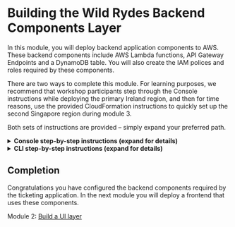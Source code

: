 # Building the Wild Rydes Backend Components Layer

In this module, you will deploy backend application components to AWS. These
backend components include AWS Lambda functions, API Gateway Endpoints and a
DynamoDB table. You will also create the IAM polices and roles required by
these components.

There are two ways to complete this module.  For learning purposes, we
recommend that workshop participants step through the Console instructions
while deploying the primary Ireland region, and then for time reasons, use the
provided CloudFormation instructions to quickly set up the second Singapore
region during module 3.

Both sets of instructions are provided – simply expand your preferred path.

<details>
<summary><strong>Console step-by-step instructions (expand for details)</strong></summary>

The following objects will be used as you create the resources in the console for this module:

* `Wild_Rydes_DynamoDB_Get.json` - This is the policy needed in order to read
  from DynamoDB using the `tickets-get.js` and `health-check.js` Lambda functions
* `Wild_Rydes_DynamoDB_Put.json` - This is the policy needed in order to write
  to DynamoDB using the `tickets-post.js` Lambda function
* `Wild_Rydes_DynamoDB_Replication.json` - This is the policy needed in order
  to use DynambDB Streams to replicate to a second region using the `replicate.js` Lambda function
* `replicate.js` Lambda function to replicate new DynamoDB records to our failover region
* `health-check.js` - Lambda function for checking the status of our application health
* `tickets-get.js` - Lambda function triggered by API Gateway to put application data into DynamoDB
* `tickets-post.js` - Lambda function triggered by API Gateway to read application data from DynamoDB

There are several steps needed to deploy the API and Lambda functions via the
console. The basic steps are:

1. Create the appropriate IAM policies and roles our four AWS Lambda functions
2. Create the required Amazon DynamoDB table
3. Create the four AWS Lambda functions
4. Create the Amazon API Gateway for the primary application region
5. Testing to ensure our backend components are all working as expected

Let’s go ahead and create all the needed polices and roles for our workshop

## 1. Create IAM Policies and Roles

Log into the AWS Console then select the **IAM** service. Now select
**Policies** from the left and click on the **Create policy** button.

![Create Policy](images/create-policy-1.png)

Select **Create Your Own Policy** from the next screen. Under Policy Name,
enter `Wild_Rydes_DynamoDB_Get`.

Next, open the policy below and cut and paste it into the editor in the AWS Console

Download policy: [Wild_Rydes_DynamoDB_Get.json](Wild_Rydes_DynamoDB_Get.json)

Click on **Validate Policy** followed by **Create Policy**.

![Create Policy Editor](images/create-policy-2.png)

Now repeat these exact same steps two more times in order to create the
following two additional polices that will be needed during the workshop.

**Download policy**: [Wild_Rydes_DynamoDB_Put.json](Wild_Rydes_DynamoDB_Put.json)

**Download policy**:
[Wild_Rydes_DynamoDB_Replication.json](Wild_Rydes_DynamoDB_Replication.json)

Next you will create the three roles that correspond to the three polices that
were just created. Each of these roles will be used by a different Lambda
function thereby limiting the permissions of each function. This follows an
AWS Best Practice of granting [least privilege](http://docs.aws.amazon.com/IAM/latest/UserGuide/best-practices.html#grant-least-privilege).

In the Console, select the **IAM** service and choose **Roles** from the left,
and click on the “Create role” button:

![Create Role](images/create-role-1.png)

Select the type of “AWS Service” and choose Lambda from the list below then
select **Next: Permissions**.

![Choose Role Type](images/create-role-lambda.png)

Find the `Wild_Rydes_DynamoDB_Get` policy you just created on the next screen
and select **Next: Review**

![Select Policy to Role](images/create-role-select-policy.png)

On the next screen, enter `Wild_Rydes_DynamoDB_Get` for the Role Name and select **Create role**

![Choose Role Final](images/create-role-final.png)

Repeat the same steps two more times, this time creating the role for
`Wild_Rydes_DynamoDB_Put` and `Wild_Rydes_DynamoDB_Replication` and attaching
the corresponding policy you created earlier.

## 2. Create the DynamoDB Table

Next we will create the DynamoDB Table for our application data. Ensure you
are set to Ireland (eu-west-1) in the upper right corner of the console. If
you mistakenly create the DynamoDB table in the wrong region, the application
will not work.

In the console, open **DynamoDB** (it can be found under Database).  Select
**Create Table**. Your screen may be slightly different depending on whether
this is your first DynamoDB table in this region or not.

![DymamoDB Create Button](images/dynamodb-create-button.png)

For the table name, enter `SXRTickets` and enter `id` as the Primary Key
Partition Key and then click **Create**. That’s all that is required for now
to set up the table.

![DymamoDB Create SXRTickets](images/dynamodb-create-sxrtickets.png)

## 3. Create your Lambda functions

Next, you will create two Lambda functions. First, navigate to **Lambda** in
the console (again ensuring you are still in the Ireland region) and click
**Create a function**

![Create Lambda function](images/create-lambda-function.png)

Next select “Author from scratch”

![Lambda author from scratch](images/lambda-author-scratch.png)

Name your first function `Wild_Rydes_Lambda_Get` and assign the role with the **matching** name you created previously to it and click **Create function**

Ensure the runtime is `Node.js 6.10`.  If it isn’t, simply select it.

For the Handler, enter `tickets-get.handler` and then paste the following code into the editor you see on your screen:

[Lambda tickets-get.js](tickets-get.js)

Next, under `Environment Variables`, enter they key **TABLE_NAME** and the value **SXRTickets**

![Create Lambda Wild Rydes Get](images/create-lambda-wild-rydes-get.png)

Once everything is set correctly, click **Save** near the top center of the screen.

We still need to create three more lambda functions.  All of them use `Node.js 6.10` as the runtime.  Repeat the same steps you used above.  The table below provides the information needed for all four functions.  Note that you have already done the first one.

| Function Name          | Handler Name          | Execution Role                  | Env Var Key   | Env Var Value  |
| ---------------------  | --------------------- | ------------------------------- | ------------- | -------------- |
| [Wild_Rydes_Lambda_Get](tickets-get.js)  | tickets-get.handler   | Wild_Rydes_Lambda_Get           | TABLE_NAME    | SXRTickets     |
| [Lambda tickets-post.js](tickets-post.js)  | tickets-put.handler   | Wild_Rydes_Lambda_Put           | TABLE_NAME    | SXRTickets     |
| [SXRReplication](replicate.js)         | use default           | Wild_Rydes_DynamoDB_Replication | TABLE_NAME    | SXRTickets     |
|                        |                       |                                 | TARGET_REGION | ap-southeast-1 |
| [SXRHealthCheckFunction](health-check.js) | health-check.handler  | Wild_Rydes_Lambda_Get           | TABLE_NAME    | SXRTickets     |


## 4. Create API Gateway Endpoint

In the console, under Application Services, open Amazon API Gateway and click on “Get Started”.  Click on OK if you are given a “Create Example API” dialogue.

![Create Example API](images/create-example-api.png)

Select “New API” and enter the API Name of “Wild_Rydes_API” and choose the Endpoint Type of “Regional” and then click “Create API”

![Create new API](images/create-new-api.png)

Next, from the Actions drop-down, choose “Create Resource” and name the resource “ticket” and select the “Enable API Gateway CORS” option and then click “Create Resource”

![Create api child CORS](images/api-child-resource-cors.png)

Next we will create two methods – one for Get and one for Post/Put

From the “Actions” drop-down select “Create Method” and then choose “GET” as your first method and select the check-box to confirm creation:

![Create api method get](images/api-method-get.png)

Keep “Lambda Function” selected, enable “Use Lambda Proxy Integration” and choose “eu-west-1” as the Lambda Region and then start typing in the Lambda Function box and choose “Wild_Rydes_Lambda_Get” and then click “Save"

![Setup api method get](images/api-method-get-setup.png)

Click OK when asked to “Add Permission to Lambda Function”

![api lambda permission](images/api-lambda-permission.png)

Now we’ll create our POST method following the same basic steps – from the “Actions” drop-down select “Create Method” but this time we’ll choose POST.

Ensure you choose “Wild_Rydes_Lambda_Put” as your function this time.

![Setup api method post](images/api-method-post-setup.png)

Again, click “OK” when asked to “Add Permission to Lambda Function”

Finally, we will enable Cross-Origin.  From the Actions drop-down, select “Enable CORS”

![actions enable cors apigw](images/actions-enable-cors.png)

Simply Accept the Default Settings and click on the “Enable CORS and Replace Existing CORS Headers” button:

![accept replace cors apigw](images/accept-replace-cors.png)

Click “Yes, replace existing values” if prompted.

Next we will deploy the API – this is done from the “Actions” pull-down, selecting “Deploy API”

![deploy api to prod](images/deploy-api-prod.png)

Then select “New Stage” for Deployment Stage and enter the Stage Name of “Prod” and click “Deploy”

![deploy api to prod](images/deploy-api-prod-new-stage.png)

You have now completed the setup of all the API and backend components needed for your primary region



</details>

<details>
<summary><strong>CLI step-by-step instructions (expand for details)</strong></summary>


Navigate to the `api` folder within your local Git repository and take a look at the files within. You will see three files

* `ticket-service.yaml` – This is a CloudFormation template (using SAM syntax) that describes the infrastructure needed to for the API and how each component should be configured.
* `tickets-get.js` – This is the Node.js code required by our Lambda function needed to retrieve tickets from DynamoDB
* `tickets-post.js` – This is the Node.js code required by our second Lambda function to create new tickets in DynamoDB



There is no modification necessary to this application code so we can go ahead and deploy it to AWS. Since it comes with a CloudFormation template, we can use this to upload our code and create all of the necessary AWS resources for us rather than doing this manually using the console which would take much longer. Remember that we will be setting all of this up again in a second region so using templates makes this process easily repeatable.  Feel free to open the template and take a look at the resources it is creating and how they are defined.

## 1. Create an S3 bucket to store the app code

We'll first need a bucket to store our source code in AWS.

#### High-level Instructions

Go ahead and create a bucket using the AWS Console or the CLI. S3 bucket names must be globally unique so choose a name for your bucket using something unique to you such as your name e.g. `wildrydes-firstname-lastname`. If you get an error that your bucket name already exists, try adding additional numbers or characters until you find an unused name.

You can create a bucket using the CLI with the following command:

     aws s3 mb s3://wildrydes-multiregion-blake-mitchell --region eu-west-1

Note that in this and in the following CLI commands, we are explicitly passing in the region. Like many things in AWS, S3 buckets are regional. If you do not specify a region, a default will be used which may not be what you want.

## 2. Package up the API code and push to S3

Because this is a SAM Template, we must first package it. This process will upload the source code to our S3 bucket and generate a new template referencing the code in S3 where it can be used by AWS Lambda.

#### High-level instructions

Go ahead and create two new Lambda functions using the the Node.js code from `tickets-post.js` and `tickets-get.js`.

You can do this using the following CLI command. Note that you must replace `[bucket-name]` in this command with the bucket you just created):

    aws cloudformation package \
    --region eu-west-1 \
    --template-file ticket-service.yaml \
    --output-template-file ticket-service-output.yaml \
    --s3-bucket [bucket_name]

If all went well, you should get a success message and instructions to deploy your new template.

## 3. Deploy a stack of resources

Next, we need to spin up the resources needed to run our code and expose it as an API.

#### High-level instructions

<details>
<summary><strong>CLI/CloudFormation step-by-step instructions (expand for details)</strong></summary>

You can now take the newly generated template and use it to create resources in AWS. Go ahead and run the following CLI command:

    aws cloudformation deploy \
    --region eu-west-1 \
    --template-file ticket-service-output.yaml \
    --stack-name ticket-service-api \
    --capabilities CAPABILITY_IAM


This command may take a few minutes to run. In this time you can hop over to the console and watch all of the resources being created for you. Open up the AWS Console in your browser and check you are in the correct region (EU Ireland) before selecting the CloudFormation service from the menu. You should your stack listed as `ticket-service-api`. You can click on this stack to see all of the resources it created.

***[TODO: Image of Cloudformation here with key areas marked]***

Once your stack has successfully completed, navigate to the Outputs tab of your stack where you will find an API URL. Take note of this URL as we will need it later to configure our UI.

***[TODO: Screenshot of the Resources tab]***

You can also take a look at some of the other resources created by this template. Under the Resources section of the Cloudformation stack you can click on the Lambda functions and the API Gateway. Note how the gateway was configured with the `GET` method calling our `TicketGetFunction` Lambda function and the `POST` method calling our `TicketPostFunction` Lambda function. You can also see that an empty DynamoDB table was set up as well as IAM roles to allow our functions to speak to DynamoDB.

</details>

You can confirm that your API is working by copying your API URL and appending `/ticket` to it before navigating to it into your browser. It should return the following:

    {"Items":[],"Count":0,"ScannedCount":0}

***[TODO: Screenshot of the API in a browser]***

## Completion

Congratulations! You have successfully deployed an API running on AWS Lambda and API Gateway by using CloudFormation. In the next module you will deploy a UI that uses this API to expose it to our users.

</details>

## Completion

Congratulations you have configured the backend components required by the
ticketing application. In the next module you will deploy a frontend that uses
these components.

Module 2: [Build a UI layer](../2_UI/README.md)
